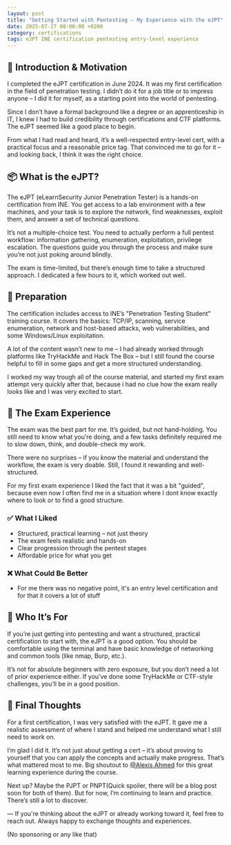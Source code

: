 ```yaml
---
layout: post
title: "Getting Started with Pentesting – My Experience with the eJPT"
date: 2025-07-27 08:00:00 +0200
category: certifications
tags: eJPT INE certification pentesting entry-level experience
---
```


## 🧠 Introduction & Motivation

I completed the eJPT certification in June 2024. It was my first certification in the field of penetration testing. I didn’t do it for a job title or to impress anyone – I did it for myself, as a starting point into the world of pentesting.

Since I don’t have a formal background like a degree or an apprenticeship in IT, I knew I had to build credibility through certifications and CTF platforms. The eJPT seemed like a good place to begin.

From what I had read and heard, it’s a well-respected entry-level cert, with a practical focus and a reasonable price tag. That convinced me to go for it – and looking back, I think it was the right choice.

## 📦 What is the eJPT?

The eJPT (eLearnSecurity Junior Penetration Tester) is a hands-on certification from INE. You get access to a lab environment with a few machines, and your task is to explore the network, find weaknesses, exploit them, and answer a set of technical questions.

It’s not a multiple-choice test. You need to actually perform a full pentest workflow: information gathering, enumeration, exploitation, privilege escalation. The questions guide you through the process and make sure you’re not just poking around blindly.

The exam is time-limited, but there’s enough time to take a structured approach. I dedicated a few hours to it, which worked out well.

## 🧪 Preparation

The certification includes access to INE’s "Penetration Testing Student" training course. It covers the basics: TCP/IP, scanning, service enumeration, network and host-based attacks, web vulnerabilities, and some Windows/Linux exploitation.

A lot of the content wasn’t new to me – I had already worked through platforms like TryHackMe and Hack The Box – but I still found the course helpful to fill in some gaps and get a more structured understanding.

I worked my way trough all of the course material, and started my first exam attempt very quickly after that, because i had no clue how the exam really looks like and I was very excited to start.

## 🧠 The Exam Experience

The exam was the best part for me. It’s guided, but not hand-holding. You still need to know what you’re doing, and a few tasks definitely required me to slow down, think, and double-check my work.

There were no surprises – if you know the material and understand the workflow, the exam is very doable. Still, I found it rewarding and well-structured. 

For my first exam experience I liked the fact that it was a bit "guided", because even now I often find me in a situation where I dont know exactly where to look or to find a good structure.

### ✅ What I Liked

- Structured, practical learning – not just theory
- The exam feels realistic and hands-on
- Clear progression through the pentest stages
- Affordable price for what you get

### ❌ What Could Be Better

- For me there was no negative point, it's an entry level certification and for that it covers a lot of stuff

## 🎯 Who It’s For

If you’re just getting into pentesting and want a structured, practical certification to start with, the eJPT is a good option. You should be comfortable using the terminal and have basic knowledge of networking and common tools (like nmap, Burp, etc.).

It’s not for absolute beginners with zero exposure, but you don’t need a lot of prior experience either. If you’ve done some TryHackMe or CTF-style challenges, you’ll be in a good position.

## 🧭 Final Thoughts

For a first certification, I was very satisfied with the eJPT. It gave me a realistic assessment of where I stand and helped me understand what I still need to work on.

I’m glad I did it. It’s not just about getting a cert – it’s about proving to yourself that you can apply the concepts and actually make progress. That’s what mattered most to me. Big shoutout to [@Alexis Ahmed](https://www.linkedin.com/in/alexisahmed/) for this great learning experience during the course.

Next up? Maybe the PJPT or PNPT(Quick spoiler, there will be a blog post soon for both of them). But for now, I’m continuing to learn and practice. There’s still a lot to discover.

—
If you're thinking about the eJPT or already working toward it, feel free to reach out. Always happy to exchange thoughts and experiences.

(No sponsoring or any like that)
